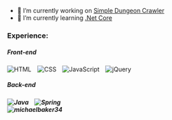 <!--

-->

- 🔭 I’m currently working on [Simple Dungeon Crawler](https://github.com/michaelbaker34/SimpleDungeonCrawler)
- 🌱 I’m currently learning [.Net Core](https://docs.microsoft.com/en-us/dotnet/core/introduction)

<span>
<h3> Experience: </h3>
  <h5> Front-end </h5>
  <img alt="HTML" style="margin-right: 10px;"
       src="https://img.shields.io/badge/-HTML-E34F26?logo=html5&logoColor=white&style=for-the-badge">
  <img alt="CSS" style="margin-right: 10px;"
       src="https://img.shields.io/badge/-CSS-1572B6?logo=css3&logoColor=white&style=for-the-badge">
  <img alt="JavaScript" style="margin-right: 10px;"
       src="https://img.shields.io/badge/-JavaScript-363636?logo=javascript&style=for-the-badge">
  <img alt="jQuery" style="margin-right: 10px;"
       src="https://img.shields.io/badge/jQuery-0769AD?logo=jquery&logoColor=white&style=for-the-badge">
  <h5> Back-end <h5>
 <img alt="Java" style="margin-right: 10px;"
       src="https://img.shields.io/badge/Java-ED8B00?logo=java&logoColor=white&style=for-the-badge"> 
    <img alt="Spring" style="margin-right: 10px;"
       src="https://img.shields.io/badge/Spring-6DB33F?logo=spring&logoColor=white&style=for-the-badge">
</span>
<br>
<span>
  <img align="center"  alt="michaelbaker34"
       src="https://github-readme-stats.vercel.app/api/top-langs?username=michaelbaker34&show_icons=true&locale=en&layout=compact"/>
</span>
